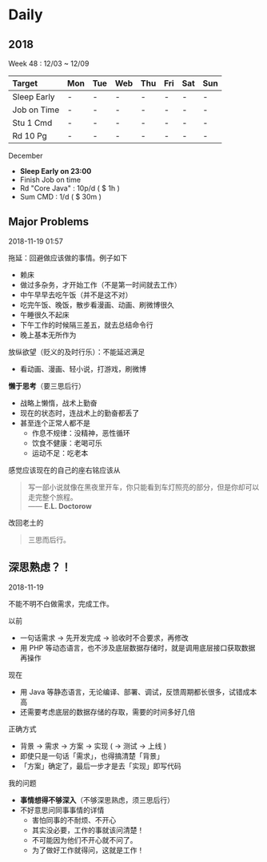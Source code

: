 # Daily

## 2018

Week 48 : 12/03 ~ 12/09

|Target|Mon|Tue|Web|Thu|Fri|Sat|Sun|
|:-|-|-|-|-|-|-|-|
|Sleep Early|-|-|-|-|-|-|-|
|Job on Time|-|-|-|-|-|-|-|
|Stu 1 Cmd|-|-|-|-|-|-|-|
|Rd 10 Pg|-|-|-|-|-|-|-|

December

- **Sleep Early on 23:00**
- Finish Job on time
- Rd "Core Java" : 10p/d ( $ 1h )
- Sum CMD : 1/d ( $ 30m )

## Major Problems

2018-11-19 01:57

拖延：回避做应该做的事情。例子如下

- 赖床
- 做过多杂务，才开始工作（不是第一时间就去工作）
- 中午早早去吃午饭（并不是这不对）
- 吃完午饭、晚饭，散步看漫画、动画、刷微博很久
- 午睡很久不起床
- 下午工作的时候隔三差五，就去总结命令行
- 晚上基本无所作为

放纵欲望（贬义的及时行乐）：不能延迟满足

- 看动画、漫画、轻小说，打游戏，刷微博

**懒于思考**（要三思后行）

- 战略上懒惰，战术上勤奋
- 现在的状态时，连战术上的勤奋都丢了
- 甚至连个正常人都不是
    - 作息不规律：没精神，恶性循环
    - 饮食不健康：老喝可乐
    - 运动不足：吃老本

感觉应该现在的自己的座右铭应该从

> 写一部小说就像在黑夜里开车，你只能看到车灯照亮的部分，但是你却可以走完整个旅程。<br/>
> —— **E.L. Doctorow**

改回老土的

> 三思而后行。

## 深思熟虑？！

2018-11-19

不能不明不白做需求，完成工作。

以前

- 一句话需求 → 先开发完成 → 验收时不合要求，再修改
- 用 PHP 等动态语言，也不涉及底层数据存储时，就是调用底层接口获取数据再操作

现在

- 用 Java 等静态语言，无论编译、部署、调试，反馈周期都长很多，试错成本高
- 还需要考虑底层的数据存储的存取，需要的时间多好几倍

正确方式

- 背景 → 需求 → 方案 → 实现 ( → 测试 → 上线 )
- 即使只是一句话「需求」，也得搞清楚「背景」
- 「方案」确定了，最后一步才是去「实现」即写代码

我的问题

- **事情想得不够深入**（不够深思熟虑，须三思后行）
- 不好意思问同事事情的详情
    - 害怕同事的不耐烦、不开心
    - 其实没必要，工作的事就该问清楚！
    - 不可能因为他们不开心就不问了。
    - 为了做好工作就得问，这就是工作！
